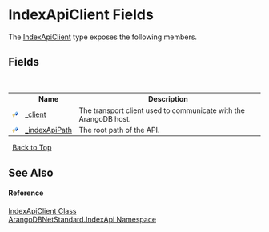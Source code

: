 # IndexApiClient Fields
 

The <a href="456385aa-3025-41d2-ab3c-5f0295e7905a">IndexApiClient</a> type exposes the following members.


## Fields
&nbsp;<table><tr><th></th><th>Name</th><th>Description</th></tr><tr><td>![Protected field](media/protfield.gif "Protected field")</td><td><a href="18e47848-e861-4044-d491-357559047708">_client</a></td><td>
The transport client used to communicate with the ArangoDB host.</td></tr><tr><td>![Protected field](media/protfield.gif "Protected field")</td><td><a href="8a0e6e8e-889c-53cc-f7d3-7e8f2adc819b">_indexApiPath</a></td><td>
The root path of the API.</td></tr></table>&nbsp;
<a href="#indexapiclient-fields">Back to Top</a>

## See Also


#### Reference
<a href="456385aa-3025-41d2-ab3c-5f0295e7905a">IndexApiClient Class</a><br /><a href="c8666c24-b9f9-d1e8-59d0-dcd7f4a3a735">ArangoDBNetStandard.IndexApi Namespace</a><br />